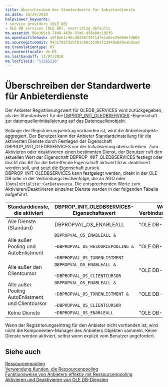 ```yaml
---
title: Überschreiben der Standardwerte für Anbieterdienste
ms.date: 10/29/2018
helpviewer_keywords:
- service providers [OLE DB]
- OLE DB services [OLE DB], overriding defaults
ms.assetid: 08e366c0-74d8-463b-93a6-d58a8dc195f8
ms.openlocfilehash: a9f8eb1c96c40336f39f14fe1a0ee29d60efd003
ms.sourcegitcommit: 943c792fdabf01c98c31465f23949a829eab9aad
ms.translationtype: MT
ms.contentlocale: de-DE
ms.lasthandoff: 11/07/2018
ms.locfileid: "51265216"
---
```

# <a name="overriding-provider-service-defaults"></a>Überschreiben der Standardwerte für Anbieterdienste

Der Anbieter Registrierungswert für OLEDB_SERVICES wird zurückgegeben, als der Standardwert für die [DBPROP_INIT_OLEDBSERVICES](/previous-versions/windows/desktop/ms716898) -Eigenschaft zur datenquelleninitialisierung auf das Datenquellenobjekt.

Solange der Registrierungseintrag vorhanden ist, wird die Anbieterobjekte aggregiert. Der Benutzer kann der Anbieter Standardeinstellung für die aktivierten Dienste durch Festlegen der Eigenschaft DBPROP_INIT_OLEDBSERVICES vor der Initialisierung überschreiben. Zum Aktivieren oder deaktivieren einen bestimmten Dienst, der Benutzer ruft den aktuellen Wert der Eigenschaft DBPROP_INIT_OLEDBSERVICES festlegt oder löscht das Bit für die betreffende Eigenschaft aktiviert bzw. deaktiviert werden soll, und setzt die Eigenschaft zurück. DBPROP_INIT_OLEDBSERVICES kann festgelegt werden, direkt in der OLE DB oder in der Verbindungszeichenfolge, die an ADO oder `IDataInitialize::GetDatasource`. Die entsprechenden Werte zum Aktivieren/Deaktivieren einzelner Dienste werden in der folgenden Tabelle aufgeführt.

|Standarddienste, die aktiviert|DBPROP_INIT_OLEDBSERVICES-Eigenschaftswert|Wert in der Verbindungszeichenfolge|
|------------------------------|------------------------------------------------|--------------------------------|
|Alle Dienste (Standard)|DBPROPVAL_OS_ENABLEALL|"OLE DB-Diensten =-1;"|
|Alle außer Pooling und AutoEnlistment|`DBPROPVAL_OS_ENABLEALL &`<br /><br /> `~DBPROPVAL_OS_RESOURCEPOOLING &`<br /><br /> `~DBPROPVAL_OS_TXNENLISTMENT`|"OLE DB-Diensten-4; ="|
|Alle außer den Clientcursor|`DBPROPVAL_OS_ENABLEALL &`<br /><br /> `~DBPROPVAL_OS_CLIENTCURSOR`|"OLE DB-Diensten-5; ="|
|Alle außer Pooling AutoEnlistment und Clientcursor|`DBPROPVAL_OS_ENABLEALL &`<br /><br /> `~DBPROPVAL_OS_TXNENLISTMENT &`<br /><br /> `~DBPROPVAL_OS_CLIENTCURSOR`|"OLE DB-Diensten-7; ="|
|Keine Dienste|`~DBPROPVAL_OS_ENABLEALL`|"OLE DB-Diensten = 0;"|

Wenn der Registrierungseintrag für den Anbieter nicht vorhanden ist, wird nicht die Komponenten-Manager des Anbieters Objekten sammeln. Keine Dienste werden aktiviert, selbst wenn explizit vom Benutzer angefordert.

## <a name="see-also"></a>Siehe auch

[Ressourcenpooling](/previous-versions/windows/desktop/ms713655)<br/>
[Verwendung Kunden, die Ressourcenpooling](/previous-versions/windows/desktop/ms715907)<br/>
[Funktionsweise von Anbietern effektiv mit Ressourcenpooling](/previous-versions/windows/desktop/ms714906)<br/>
[Aktivieren und Deaktivieren von OLE DB-Diensten](../../data/oledb/enabling-and-disabling-ole-db-services.md)<br/>